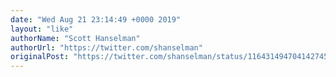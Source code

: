 ```yaml
---
date: "Wed Aug 21 23:14:49 +0000 2019"
layout: "like"
authorName: "Scott Hanselman"
authorUrl: "https://twitter.com/shanselman"
originalPost: "https://twitter.com/shanselman/status/1164314947041427456"
---
```

